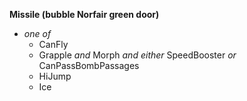 ﻿**Missile (bubble Norfair green door)**

- *one of*
  - CanFly
  - Grapple *and* Morph *and either* SpeedBooster *or* CanPassBombPassages
  - HiJump
  - Ice
